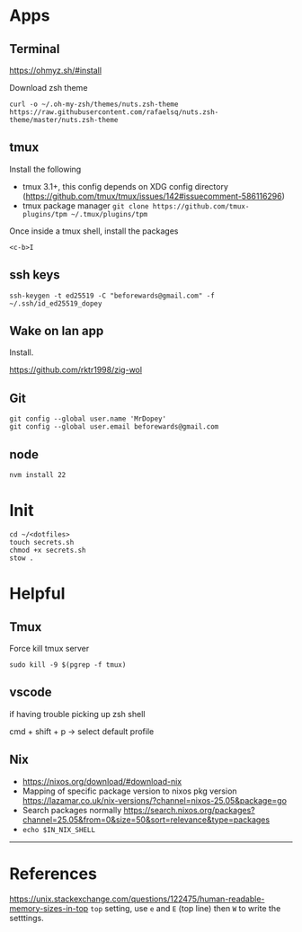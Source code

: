 # Apps

## Terminal

https://ohmyz.sh/#install

Download zsh theme
```shell
curl -o ~/.oh-my-zsh/themes/nuts.zsh-theme https://raw.githubusercontent.com/rafaelsq/nuts.zsh-theme/master/nuts.zsh-theme
```

## tmux

Install the following
- tmux 3.1+, this config depends on XDG config directory (https://github.com/tmux/tmux/issues/142#issuecomment-586116296)
- tmux package manager `git clone https://github.com/tmux-plugins/tpm ~/.tmux/plugins/tpm`

Once inside a tmux shell, install the packages
```
<c-b>I
```

## ssh keys

```shell
ssh-keygen -t ed25519 -C "beforewards@gmail.com" -f ~/.ssh/id_ed25519_dopey
```

## Wake on lan app

Install.

https://github.com/rktr1998/zig-wol

## Git

```shell
git config --global user.name 'MrDopey'
git config --global user.email beforewards@gmail.com
```

## node 

```
nvm install 22
```

# Init 

```shell
cd ~/<dotfiles>
touch secrets.sh
chmod +x secrets.sh
stow .
```

# Helpful

## Tmux

Force kill tmux server
```shell
sudo kill -9 $(pgrep -f tmux)
```

## vscode

if having trouble picking up zsh shell

cmd + shift + p -> select default profile

## Nix

- https://nixos.org/download/#download-nix
- Mapping of specific package version to nixos pkg version https://lazamar.co.uk/nix-versions/?channel=nixos-25.05&package=go
- Search packages normally https://search.nixos.org/packages?channel=25.05&from=0&size=50&sort=relevance&type=packages
- `echo $IN_NIX_SHELL`

---

# References 

https://unix.stackexchange.com/questions/122475/human-readable-memory-sizes-in-top
`top` setting, use `e` and `E` (top line) then `W` to write the setttings.
